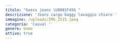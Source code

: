 ```yaml
---
titolo: "Guess jeans \U0001F456 "
descrizione: 'Jeans cargo baggy lavaggio chiaro '
immagine: /uploads/IMG_2515.jpeg
categoria: 'Casual '
genere: Uomo
attivo: true
---
```



